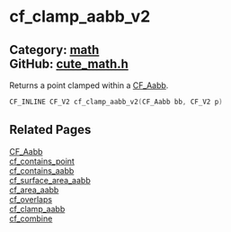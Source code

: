 [](../header.md ':include')

# cf_clamp_aabb_v2

Category: [math](/api_reference?id=math)  
GitHub: [cute_math.h](https://github.com/RandyGaul/cute_framework/blob/master/include/cute_math.h)  
---

Returns a point clamped within a [CF_Aabb](/math/cf_aabb.md).

```cpp
CF_INLINE CF_V2 cf_clamp_aabb_v2(CF_Aabb bb, CF_V2 p)
```

## Related Pages

[CF_Aabb](/math/cf_aabb.md)  
[cf_contains_point](/math/cf_contains_point.md)  
[cf_contains_aabb](/math/cf_contains_aabb.md)  
[cf_surface_area_aabb](/math/cf_surface_area_aabb.md)  
[cf_area_aabb](/math/cf_area_aabb.md)  
[cf_overlaps](/math/cf_overlaps.md)  
[cf_clamp_aabb](/math/cf_clamp_aabb.md)  
[cf_combine](/math/cf_combine.md)  
